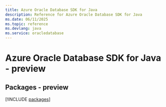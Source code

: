 ```yaml
---
title: Azure Oracle Database SDK for Java
description: Reference for Azure Oracle Database SDK for Java
ms.date: 06/11/2025
ms.topic: reference
ms.devlang: java
ms.service: oracledatabase
---
```

# Azure Oracle Database SDK for Java - preview
## Packages - preview
[!INCLUDE [packages](oracle-database-index.md)]